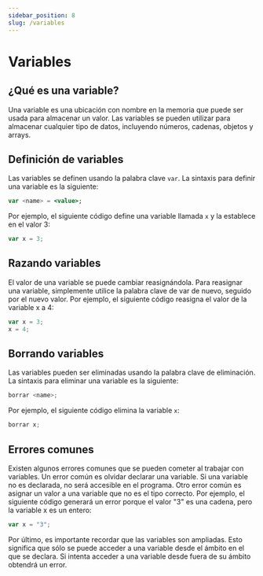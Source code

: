```yaml
---
sidebar_position: 8
slug: /variables
---
```


# Variables


## ¿Qué es una variable?

Una variable es una ubicación con nombre en la memoria que puede ser usada para almacenar un valor. Las variables se pueden utilizar para almacenar cualquier tipo de datos, incluyendo números, cadenas, objetos y arrays.

## Definición de variables

Las variables se definen usando la palabra clave `var`. La sintaxis para definir una variable es la siguiente:

```jsx
var <name> = <value>;
```

Por ejemplo, el siguiente código define una variable llamada `x` y la establece en el valor 3:
```jsx
var x = 3;
```

## Razando variables
El valor de una variable se puede cambiar reasignándola. Para reasignar una variable, simplemente utilice la palabra clave de var de nuevo, seguido por el nuevo valor. Por ejemplo, el siguiente código reasigna el valor de la variable x a 4:
```jsx
var x = 3;
x = 4;
```

## Borrando variables
Las variables pueden ser eliminadas usando la palabra clave de eliminación. La sintaxis para eliminar una variable es la siguiente:
```jsx
borrar <name>;
```

Por ejemplo, el siguiente código elimina la variable `x`:

```jsx
borrar x;
```

## Errores comunes

Existen algunos errores comunes que se pueden cometer al trabajar con variables. Un error común es olvidar declarar una variable. Si una variable no es declarada, no será accesible en el programa. Otro error común es asignar un valor a una variable que no es el tipo correcto. Por ejemplo, el siguiente código generará un error porque el valor "3" es una cadena, pero la variable x es un entero:

```jsx
var x = "3";
```

Por último, es importante recordar que las variables son ampliadas. Esto significa que sólo se puede acceder a una variable desde el ámbito en el que se declara. Si intenta acceder a una variable desde fuera de su ámbito obtendrá un error.